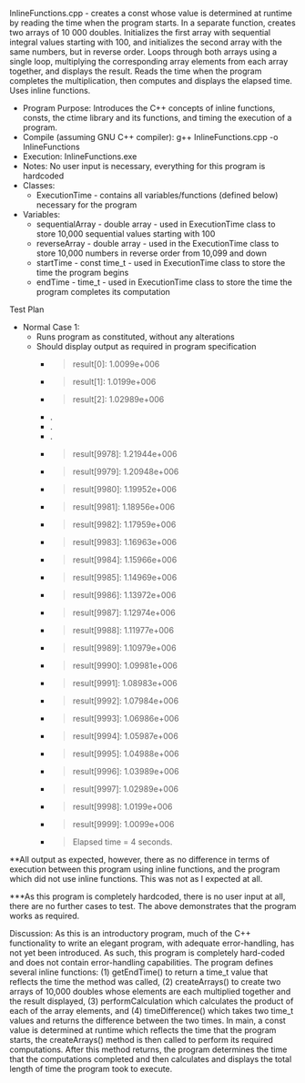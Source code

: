 InlineFunctions.cpp - creates a const whose value is determined at runtime by reading the time when the program starts. In a separate function, creates two arrays of 10 000 doubles. Initializes the first array with sequential integral values starting with 100, and initializes the second array with the same numbers, but in reverse order.  Loops through both arrays using a single loop, multiplying the corresponding array elements from each array together, and displays the result. Reads the time when the program completes the multiplication, then computes and displays the elapsed time. Uses inline functions.

- Program Purpose:
		Introduces the C++ concepts of inline functions, consts, the ctime library and 
		its functions, and timing the execution of a program.
- Compile (assuming GNU C++ compiler): g++ InlineFunctions.cpp -o InlineFunctions
- Execution: InlineFunctions.exe
- Notes: No user input is necessary, everything for this program is hardcoded
- Classes: 
	- ExecutionTime - contains all variables/functions (defined below) necessary for the program
- Variables:
	- sequentialArray - double array - used in ExecutionTime class to store
					10,000 sequential values starting with 100
	- reverseArray - double array - used in the ExecutionTime class to store 10,000
					numbers in reverse order from 10,099 and down
	- startTime - const time_t  - used in ExecutionTime class to store the time the program begins
	- endTime - time_t - used in ExecutionTime class to store the time the program completes
					its computation

Test Plan
- Normal Case 1:
	- Runs program as constituted, without any alterations
	- Should display output as required in program specification
		- > result[0]: 1.0099e+006
		- > result[1]: 1.0199e+006
		- > result[2]: 1.02989e+006
		- .
		- .
		- .
		- > result[9978]: 1.21944e+006
		- > result[9979]: 1.20948e+006
		- > result[9980]: 1.19952e+006
		- > result[9981]: 1.18956e+006
		- > result[9982]: 1.17959e+006
		- > result[9983]: 1.16963e+006
		- > result[9984]: 1.15966e+006
		- > result[9985]: 1.14969e+006
		- > result[9986]: 1.13972e+006
		- > result[9987]: 1.12974e+006
		- > result[9988]: 1.11977e+006
		- > result[9989]: 1.10979e+006
		- > result[9990]: 1.09981e+006
		- > result[9991]: 1.08983e+006
		- > result[9992]: 1.07984e+006
		- > result[9993]: 1.06986e+006
		- > result[9994]: 1.05987e+006
		- > result[9995]: 1.04988e+006
		- > result[9996]: 1.03989e+006
		- > result[9997]: 1.02989e+006
		- > result[9998]: 1.0199e+006
		- > result[9999]: 1.0099e+006
		- > Elapsed time = 4 seconds.

**All output as expected, however, there as no difference in terms of execution
		between this program using inline functions, and the program which
		did not use inline functions.  This was not as I expected at all.

***As this program is completely hardcoded, there is no user input at all, there are no
further cases to test.  The above demonstrates that the program works as required.

Discussion:
		As this is an introductory program, much of the C++ functionality to 
		write an elegant program, with adequate error-handling, has not yet been
		introduced.  As such, this program is completely hard-coded and does not
		contain error-handling capabilities.
		The program defines several inline functions: (1) getEndTime() to return a time_t value that 
		reflects the time the method was called, (2) createArrays() to create two arrays
		of 10,000 doubles whose elements are each multiplied together and the result
		displayed, (3) performCalculation which calculates the product of each of the array
		elements, and (4) timeDifference() which takes two time_t values and returns the
		difference between the two times.
		In main, a const value is determined at runtime which reflects the time that the 
		program starts, the createArrays() method is then called to perform its required
		computations.  After this method returns, the program determines the time that
		the computations completed and then calculates and displays the total length of time
		the program took to execute.

